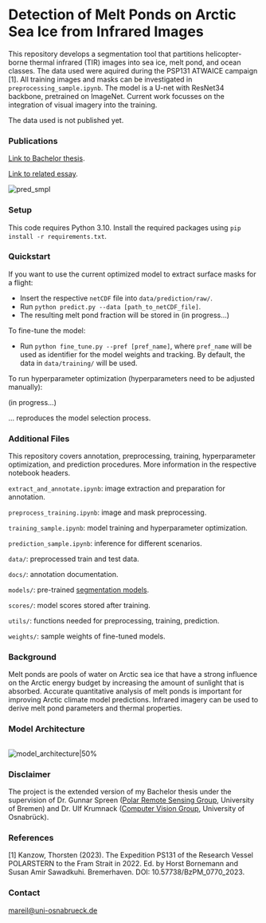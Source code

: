 # Detection of Melt Ponds on Arctic Sea Ice from Infrared Images

This repository develops a segmentation tool that partitions helicopter-borne thermal infrared (TIR) images into sea ice, melt pond, and ocean classes. 
The data used were aquired during the PSP131 ATWAICE campaign [1]. All training images and masks can be investigated in ```preprocessing_sample.ipynb```.
The model is a U-net with ResNet34 backbone, pretrained on ImageNet. Current work focusses on the integration of visual imagery into the training.

The data used is not published yet.

### Publications
[Link to Bachelor thesis](https://seaice.uni-bremen.de/proceedings-theses-reports/).

[Link to related essay](https://te.ma/art/ut5cb0/reil-melting-ponds-arctic-sea/).

![pred_smpl](https://github.com/marlens123/pond_segmentation/assets/80780236/e0298018-ea2d-44a4-9711-a00b69464980)

### Setup
This code requires Python 3.10. Install the required packages using ```pip install -r requirements.txt```.

### Quickstart
If you want to use the current optimized model to extract surface masks for a flight:

- Insert the respective ```netCDF``` file into ```data/prediction/raw/```.
- Run ```python predict.py --data [path_to_netCDF_file]```.
- The resulting melt pond fraction will be stored in (in progress...)

To fine-tune the model:

- Run ```python fine_tune.py --pref [pref_name]```, where ```pref_name``` will be used as identifier for the model weights and tracking. By default, the data in ```data/training/``` will be used.

To run hyperparameter optimization (hyperparameters need to be adjusted manually):

(in progress...)

... reproduces the model selection process.

### Additional Files
This repository covers annotation, preprocessing, training, hyperparameter optimization, and prediction procedures. More information in the respective notebook headers.

```extract_and_annotate.ipynb```: image extraction and preparation for annotation.

```preprocess_training.ipynb```: image and mask preprocessing.

```training_sample.ipynb```: model training and hyperparameter optimization.

```prediction_sample.ipynb```: inference for different scenarios.

```data/```: preprocessed train and test data.

```docs/```: annotation documentation.

```models/```: pre-trained [segmentation models](https://github.com/qubvel/segmentation_models).

```scores/```: model scores stored after training.

```utils/```: functions needed for preprocessing, training, prediction.

```weights/```: sample weights of fine-tuned models.

### Background
Melt ponds are pools of water on Arctic sea ice that have a strong influence on the Arctic energy budget by increasing the amount of sunlight that is absorbed. 
Accurate quantitative analysis of melt ponds is important for improving Arctic climate model predictions.
Infrared imagery can be used to derive melt pond parameters and thermal properties.

### Model Architecture
<img scr="https://github.com/marlens123/ponds_extended/assets/80780236/84dde17c-6ecd-4608-af7f-7be75de84729" width="200">

![model_architecture|50%](https://github.com/marlens123/ponds_extended/assets/80780236/84dde17c-6ecd-4608-af7f-7be75de84729)

### Disclaimer
The project is the extended version of my Bachelor thesis under the supervision of Dr. Gunnar Spreen ([Polar Remote Sensing Group](https://seaice.uni-bremen.de/research-group/), University of Bremen)
and Dr. Ulf Krumnack ([Computer Vision Group](https://www.ikw.uni-osnabrueck.de/en/research_groups/computer_vision.html), University of Osnabrück).

### References
[1] Kanzow, Thorsten (2023). The Expedition PS131 of the Research Vessel POLARSTERN to the
Fram Strait in 2022. Ed. by Horst Bornemann and Susan Amir Sawadkuhi. Bremerhaven. DOI: 10.57738/BzPM\_0770\_2023.


### Contact
mareil@uni-osnabrueck.de
